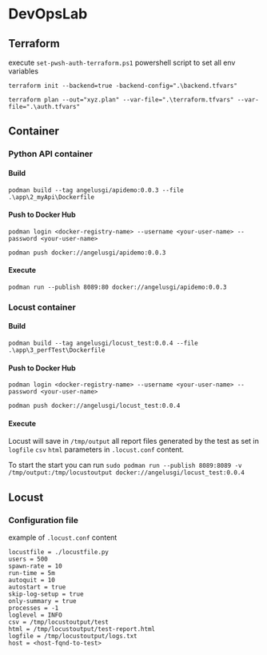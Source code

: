 # DevOpsLab

## Terraform
execute ``set-pwsh-auth-terraform.ps1`` powershell script to set all env variables

```terraform init --backend=true -backend-config=".\backend.tfvars"```

```terraform plan --out="xyz.plan" --var-file=".\terraform.tfvars" --var-file=".\auth.tfvars"```

## Container

### Python API container

#### Build

```podman build --tag angelusgi/apidemo:0.0.3 --file .\app\2_myApi\Dockerfile```

#### Push to Docker Hub
```podman login <docker-registry-name> --username <your-user-name> --password <your-user-name>```

```podman push docker://angelusgi/apidemo:0.0.3```

#### Execute

```podman run --publish 8089:80 docker://angelusgi/apidemo:0.0.3```


### Locust container

#### Build

```podman build --tag angelusgi/locust_test:0.0.4 --file .\app\3_perfTest\Dockerfile```

#### Push to Docker Hub
```podman login <docker-registry-name> --username <your-user-name> --password <your-user-name>```

```podman push docker://angelusgi/locust_test:0.0.4```

#### Execute
Locust will save in ``/tmp/output`` all report files generated by the test as set in ``logfile`` ``csv`` ``html`` parameters in ``.locust.conf`` content.

To start the start you can run 
```sudo podman run --publish 8089:8089 -v /tmp/output:/tmp/locustoutput docker://angelusgi/locust_test:0.0.4```

## Locust

### Configuration file
example of ``.locust.conf`` content
```
locustfile = ./locustfile.py
users = 500
spawn-rate = 10
run-time = 5m
autoquit = 10
autostart = true
skip-log-setup = true
only-summary = true
processes = -1
loglevel = INFO
csv = /tmp/locustoutput/test
html = /tmp/locustoutput/test-report.html
logfile = /tmp/locustoutput/logs.txt
host = <host-fqnd-to-test>
```

